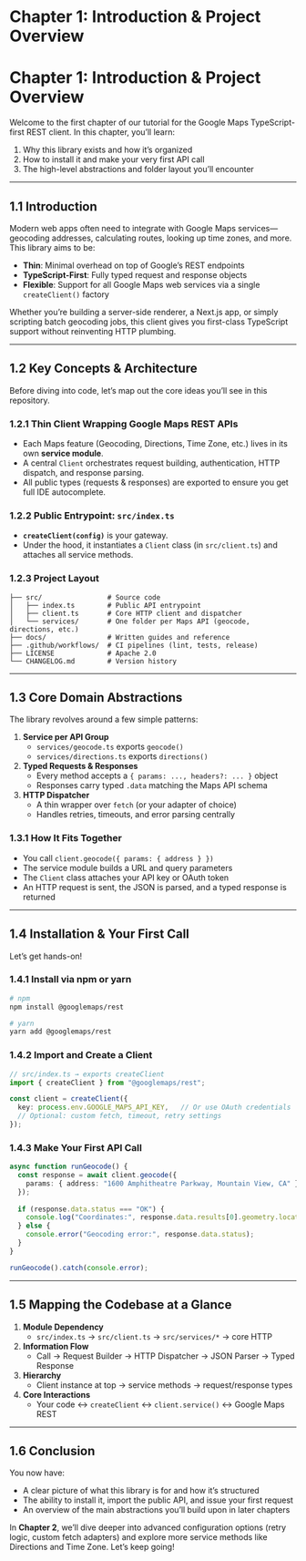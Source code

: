 # Chapter 1: Introduction & Project Overview  

# Chapter 1: Introduction & Project Overview

Welcome to the first chapter of our tutorial for the Google Maps TypeScript-first REST client. In this chapter, you’ll learn:

1. Why this library exists and how it’s organized  
2. How to install it and make your very first API call  
3. The high-level abstractions and folder layout you’ll encounter  

---

## 1.1 Introduction

Modern web apps often need to integrate with Google Maps services—geocoding addresses, calculating routes, looking up time zones, and more. This library aims to be:

- **Thin**: Minimal overhead on top of Google’s REST endpoints  
- **TypeScript-First**: Fully typed request and response objects  
- **Flexible**: Support for all Google Maps web services via a single `createClient()` factory  

Whether you’re building a server-side renderer, a Next.js app, or simply scripting batch geocoding jobs, this client gives you first-class TypeScript support without reinventing HTTP plumbing.

---

## 1.2 Key Concepts & Architecture

Before diving into code, let’s map out the core ideas you’ll see in this repository.

### 1.2.1 Thin Client Wrapping Google Maps REST APIs

- Each Maps feature (Geocoding, Directions, Time Zone, etc.) lives in its own **service module**.  
- A central `Client` orchestrates request building, authentication, HTTP dispatch, and response parsing.  
- All public types (requests & responses) are exported to ensure you get full IDE autocomplete.

### 1.2.2 Public Entrypoint: `src/index.ts`

- **`createClient(config)`** is your gateway.  
- Under the hood, it instantiates a `Client` class (in `src/client.ts`) and attaches all service methods.

### 1.2.3 Project Layout

```
├── src/                # Source code
│   ├── index.ts        # Public API entrypoint
│   ├── client.ts       # Core HTTP client and dispatcher
│   └── services/       # One folder per Maps API (geocode, directions, etc.)
├── docs/               # Written guides and reference
├── .github/workflows/  # CI pipelines (lint, tests, release)
├── LICENSE             # Apache 2.0
└── CHANGELOG.md        # Version history
```

---

## 1.3 Core Domain Abstractions

The library revolves around a few simple patterns:

1. **Service per API Group**  
   - `services/geocode.ts` exports `geocode()`  
   - `services/directions.ts` exports `directions()`  
2. **Typed Requests & Responses**  
   - Every method accepts a `{ params: ..., headers?: ... }` object  
   - Responses carry typed `.data` matching the Maps API schema  
3. **HTTP Dispatcher**  
   - A thin wrapper over `fetch` (or your adapter of choice)  
   - Handles retries, timeouts, and error parsing centrally  

### 1.3.1 How It Fits Together

- You call `client.geocode({ params: { address } })`  
- The service module builds a URL and query parameters  
- The `Client` class attaches your API key or OAuth token  
- An HTTP request is sent, the JSON is parsed, and a typed response is returned  

---

## 1.4 Installation & Your First Call

Let’s get hands-on!

### 1.4.1 Install via npm or yarn

```bash
# npm
npm install @googlemaps/rest

# yarn
yarn add @googlemaps/rest
```

### 1.4.2 Import and Create a Client

```ts
// src/index.ts → exports createClient
import { createClient } from "@googlemaps/rest";

const client = createClient({
  key: process.env.GOOGLE_MAPS_API_KEY,   // Or use OAuth credentials
  // Optional: custom fetch, timeout, retry settings
});
```

### 1.4.3 Make Your First API Call

```ts
async function runGeocode() {
  const response = await client.geocode({
    params: { address: "1600 Amphitheatre Parkway, Mountain View, CA" }
  });
  
  if (response.data.status === "OK") {
    console.log("Coordinates:", response.data.results[0].geometry.location);
  } else {
    console.error("Geocoding error:", response.data.status);
  }
}

runGeocode().catch(console.error);
```

---

## 1.5 Mapping the Codebase at a Glance

1. **Module Dependency**  
   - `src/index.ts` → `src/client.ts` → `src/services/*` → core HTTP  
2. **Information Flow**  
   - Call → Request Builder → HTTP Dispatcher → JSON Parser → Typed Response  
3. **Hierarchy**  
   - Client instance at top → service methods → request/response types  
4. **Core Interactions**  
   - Your code ↔ `createClient` ↔ `client.service()` ↔ Google Maps REST  

---

## 1.6 Conclusion

You now have:

- A clear picture of what this library is for and how it’s structured  
- The ability to install it, import the public API, and issue your first request  
- An overview of the main abstractions you’ll build upon in later chapters  

In **Chapter 2**, we’ll dive deeper into advanced configuration options (retry logic, custom fetch adapters) and explore more service methods like Directions and Time Zone. Let’s keep going!